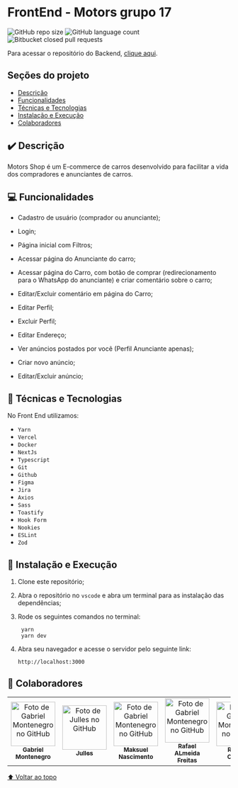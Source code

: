 # FrontEnd - Motors grupo 17

![GitHub repo size](https://img.shields.io/github/repo-size/motors-shop-kenzie/motors-shop-FrontEnd?style=for-the-badge)
![GitHub language count](https://img.shields.io/github/languages/count/motors-shop-kenzie/motors-shop-FrontEnd?style=for-the-badge)
![Bitbucket closed pull requests](https://img.shields.io/github/issues-pr-closed/motors-shop-kenzie/motors-shop-FrontEnd?style=for-the-badge)

Para acessar o repositório do Backend, <a href="https://github.com/motors-shop-kenzie/motors-shop-BackEnd" target="_blank">clique aqui</a>.

## Seções do projeto

- [Descrição](#✔️-descrição)
- [Funcionalidades](#💻-funcionalidades)
- [Técnicas e Tecnologias](#🔨-técnicas-e-tecnologias)
- [Instalação e Execução](#🚀-instalação-e-execução)
- [Colaboradores](#🤝-colaboradores)

## ✔️ Descrição

Motors Shop é um E-commerce de carros desenvolvido para facilitar a vida dos compradores e anunciantes de carros.

## 💻 Funcionalidades

- Cadastro de usuário (comprador ou anunciante);
  <img src="" alt=""/>

- Login;
  <img src="" alt=""/>

- Página inicial com Filtros;
  <img src="" alt=""/>

- Acessar página do Anunciante do carro;
  <img src="" alt=""/>

- Acessar página do Carro, com botão de comprar (redirecionamento para o WhatsApp do anunciante) e criar comentário sobre o carro;
  <img src="" alt=""/>

- Editar/Excluir comentário em página do Carro;
  <img src="" alt=""/>

- Editar Perfil;
  <img src="" alt=""/>

- Excluir Perfil;
  <img src="" alt=""/>

- Editar Endereço;
  <img src="" alt=""/>

- Ver anúncios postados por você (Perfil Anunciante apenas);
  <img src="" alt=""/>

- Criar novo anúncio;
  <img src="" alt=""/>

- Editar/Excluir anúncio;
  <img src="" alt=""/>

## 🔨 Técnicas e Tecnologias

No Front End utilizamos:

- `Yarn`
- `Vercel`
- `Docker`
- `NextJs`
- `Typescript`
- `Git`
- `Github`
- `Figma`
- `Jira`
- `Axios`
- `Sass`
- `Toastify`
- `Hook Form`
- `Nookies`
- `ESLint`
- `Zod`

## 🚀 Instalação e Execução

1.  Clone este repositório;
2.  Abra o repositório no `vscode` e abra um terminal para as instalação das dependências;
3.  Rode os seguintes comandos no terminal:

         yarn
         yarn dev

4.  Abra seu navegador e acesse o servidor pelo seguinte link:

        http://localhost:3000

## 🤝 Colaboradores

<table flex-wrap="wrap">
  <tr>
    <td align="center">
      <a href="http://github.com/isgabriel">
        <img src="https://avatars.githubusercontent.com/u/100328347?v=4" width="100px;" alt="Foto de Gabriel Montenegro no GitHub"/><br>
        <sub>
          <b>Gabriel Montenegro</b>
        </sub>
      </a>
    </td>
    <td align="center">
      <a href="https://github.com/jullesss">
        <img src="https://avatars.githubusercontent.com/u/109706710?v=4" width="100px;" alt="Foto de Julles no GitHub"/><br>
        <sub>
          <b>Julles</b>
        </sub>
      </a>
    </td>
    <td align="center">
      <a href="https://github.com/mk-nascimento">
        <img src="https://avatars.githubusercontent.com/u/114680477?v=4" width="100px;" alt="Foto de Gabriel Montenegro no GitHub"/><br>
        <sub>
          <b>Maksuel Nascimento</b>
        </sub>
      </a>
    </td>
    <td align="center">
      <a href="https://github.com/RafaelFreitas-cloud">
        <img src="https://avatars.githubusercontent.com/u/110198859?v=4" width="100px;" alt="Foto de Gabriel Montenegro no GitHub"/><br>
        <sub>
          <b>Rafael ALmeida Freitas</b>
        </sub>
      </a>
    </td>
    <td align="center">
      <a href="https://github.com/Rafhaelcristian">
        <img src="https://avatars.githubusercontent.com/u/114514318?v=4" width="100px;" alt="Foto de Gabriel Montenegro no GitHub"/><br>
        <sub>
          <b>Rafhael Cristian</b>
        </sub>
      </a>
    </td>
    <td align="center">
      <a href="https://github.com/RichardLimaDxD">
        <img src="https://avatars.githubusercontent.com/u/110191030?v=4" width="100px;" alt="Foto de Gabriel Montenegro no GitHub"/><br>
        <sub>
          <b>Richard Lima</b>
        </sub>
      </a>
    </td>
  </tr>
</table>

<!-- ## 😄 Seja um dos contribuidores<br>

Quer fazer parte desse projeto? Clique [AQUI](CONTRIBUTING.md) e leia como contribuir. -->

[⬆ Voltar ao topo](#nome-do-projeto)<br>
